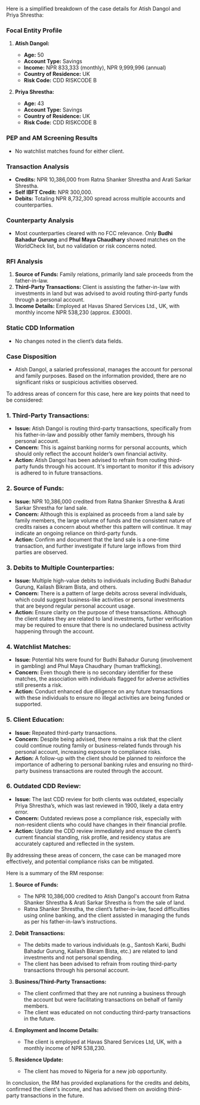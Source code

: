 Here is a simplified breakdown of the case details for Atish Dangol and Priya Shrestha:

### Focal Entity Profile
1. **Atish Dangol:**
   - **Age:** 50
   - **Account Type:** Savings
   - **Income:** NPR 833,333 (monthly), NPR 9,999,996 (annual)
   - **Country of Residence:** UK
   - **Risk Code:** CDD RISKCODE B

2. **Priya Shrestha:**
   - **Age:** 43
   - **Account Type:** Savings
   - **Country of Residence:** UK
   - **Risk Code:** CDD RISKCODE B

### PEP and AM Screening Results
- No watchlist matches found for either client.

### Transaction Analysis
- **Credits:** NPR 10,386,000 from Ratna Shanker Shrestha and Arati Sarkar Shrestha.
- **Self IBFT Credit:** NPR 300,000.
- **Debits:** Totaling NPR 8,732,300 spread across multiple accounts and counterparties.

### Counterparty Analysis
- Most counterparties cleared with no FCC relevance. Only **Budhi Bahadur Gurung** and **Phul Maya Chaudhary** showed matches on the WorldCheck list, but no validation or risk concerns noted.

### RFI Analysis
1. **Source of Funds:** Family relations, primarily land sale proceeds from the father-in-law.
2. **Third-Party Transactions:** Client is assisting the father-in-law with investments in land but was advised to avoid routing third-party funds through a personal account.
3. **Income Details:** Employed at Havas Shared Services Ltd., UK, with monthly income NPR 538,230 (approx. £3000).

### Static CDD Information
- No changes noted in the client’s data fields.

### Case Disposition
- Atish Dangol, a salaried professional, manages the account for personal and family purposes. Based on the information provided, there are no significant risks or suspicious activities observed.



To address areas of concern for this case, here are key points that need to be considered:

### 1. **Third-Party Transactions:**
   - **Issue:** Atish Dangol is routing third-party transactions, specifically from his father-in-law and possibly other family members, through his personal account.
   - **Concern:** This is against banking norms for personal accounts, which should only reflect the account holder’s own financial activity.
   - **Action:** Atish Dangol has been advised to refrain from routing third-party funds through his account. It's important to monitor if this advisory is adhered to in future transactions.

### 2. **Source of Funds:**
   - **Issue:** NPR 10,386,000 credited from Ratna Shanker Shrestha & Arati Sarkar Shrestha for land sale.
   - **Concern:** Although this is explained as proceeds from a land sale by family members, the large volume of funds and the consistent nature of credits raises a concern about whether this pattern will continue. It may indicate an ongoing reliance on third-party funds.
   - **Action:** Confirm and document that the land sale is a one-time transaction, and further investigate if future large inflows from third parties are observed.

### 3. **Debits to Multiple Counterparties:**
   - **Issue:** Multiple high-value debits to individuals including Budhi Bahadur Gurung, Kailash Bikram Bista, and others.
   - **Concern:** There is a pattern of large debits across several individuals, which could suggest business-like activities or personal investments that are beyond regular personal account usage.
   - **Action:** Ensure clarity on the purpose of these transactions. Although the client states they are related to land investments, further verification may be required to ensure that there is no undeclared business activity happening through the account.

### 4. **Watchlist Matches:**
   - **Issue:** Potential hits were found for Budhi Bahadur Gurung (involvement in gambling) and Phul Maya Chaudhary (human trafficking).
   - **Concern:** Even though there is no secondary identifier for these matches, the association with individuals flagged for adverse activities still presents a risk.
   - **Action:** Conduct enhanced due diligence on any future transactions with these individuals to ensure no illegal activities are being funded or supported.

### 5. **Client Education:**
   - **Issue:** Repeated third-party transactions.
   - **Concern:** Despite being advised, there remains a risk that the client could continue routing family or business-related funds through his personal account, increasing exposure to compliance risks.
   - **Action:** A follow-up with the client should be planned to reinforce the importance of adhering to personal banking rules and ensuring no third-party business transactions are routed through the account.

### 6. **Outdated CDD Review:**
   - **Issue:** The last CDD review for both clients was outdated, especially Priya Shrestha’s, which was last reviewed in 1900, likely a data entry error.
   - **Concern:** Outdated reviews pose a compliance risk, especially with non-resident clients who could have changes in their financial profile.
   - **Action:** Update the CDD review immediately and ensure the client’s current financial standing, risk profile, and residency status are accurately captured and reflected in the system.

By addressing these areas of concern, the case can be managed more effectively, and potential compliance risks can be mitigated.






Here is a summary of the RM response:

1. **Source of Funds:**
   - The NPR 10,386,000 credited to Atish Dangol's account from Ratna Shanker Shrestha & Arati Sarkar Shrestha is from the sale of land. 
   - Ratna Shanker Shrestha, the client’s father-in-law, faced difficulties using online banking, and the client assisted in managing the funds as per his father-in-law’s instructions.

2. **Debit Transactions:**
   - The debits made to various individuals (e.g., Santosh Karki, Budhi Bahadur Gurung, Kailash Bikram Bista, etc.) are related to land investments and not personal spending. 
   - The client has been advised to refrain from routing third-party transactions through his personal account.

3. **Business/Third-Party Transactions:**
   - The client confirmed that they are not running a business through the account but were facilitating transactions on behalf of family members.
   - The client was educated on not conducting third-party transactions in the future.

4. **Employment and Income Details:**
   - The client is employed at Havas Shared Services Ltd, UK, with a monthly income of NPR 538,230.

5. **Residence Update:**
   - The client has moved to Nigeria for a new job opportunity.

In conclusion, the RM has provided explanations for the credits and debits, confirmed the client's income, and has advised them on avoiding third-party transactions in the future.
